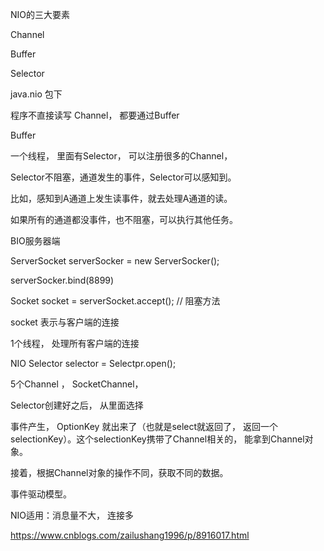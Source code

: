 
NIO的三大要素

Channel

Buffer

Selector



java.nio 包下






程序不直接读写 Channel， 都要通过Buffer





Buffer



一个线程， 里面有Selector， 可以注册很多的Channel， 

Selector不阻塞，通道发生的事件，Selector可以感知到。

比如，感知到A通道上发生读事件，就去处理A通道的读。

如果所有的通道都没事件，也不阻塞，可以执行其他任务。


BIO服务器端

ServerSocket serverSocker = new ServerSocker();

serverSocker.bind(8899)

Socket socket = serverSocket.accept(); // 阻塞方法

socket 表示与客户端的连接

1个线程， 处理所有客户端的连接



NIO
Selector selector = Selectpr.open();

5个Channel ， SocketChannel， 

Selector创建好之后， 从里面选择

事件产生， OptionKey 就出来了（也就是select就返回了， 返回一个selectionKey）。这个selectionKey携带了Channel相关的， 能拿到Channel对象。


接着，根据Channel对象的操作不同，获取不同的数据。

事件驱动模型。

NIO适用：消息量不大， 连接多

https://www.cnblogs.com/zailushang1996/p/8916017.html
